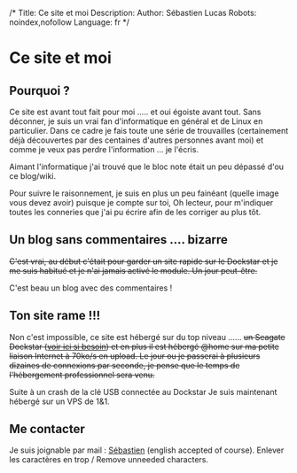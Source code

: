 /*
Title: Ce site et moi
Description: 
Author: Sébastien Lucas
Robots: noindex,nofollow
Language: fr
*/
# Ce site et moi

## Pourquoi ?
Ce site est avant tout fait pour moi ..... et oui égoiste avant tout. Sans déconner, je suis un vrai fan d'informatique en général et de Linux en particulier. Dans ce cadre je fais toute une série de trouvailles (certainement déjà découvertes par des centaines d'autres personnes avant moi) et comme je veux pas perdre l'information ... je l'écris.

Aimant l'informatique j'ai trouvé que le bloc note était un peu dépassé d'ou ce blog/wiki.

Pour suivre le raisonnement, je suis en plus un peu fainéant (quelle image vous devez avoir) puisque je compte sur toi, Oh lecteur, pour m'indiquer toutes les conneries que j'ai pu écrire afin de les corriger au plus tôt.

## Un blog sans commentaires .... bizarre

~~C'est vrai, au début c'était pour garder un site rapide sur le Dockstar et je me suis habitué et je n'ai jamais activé le module. Un jour peut-être.~~

C'est beau un blog avec des commentaires !

## Ton site rame !!!

Non c'est impossible, ce site est hébergé sur du top niveau ...... ~~un Seagate Dockstar ([voir ici si besoin](/blog/dockstar-install-squeeze)) et en plus il est hébergé @home sur ma petite liaison Internet à 70ko/s en upload. Le jour ou je passerai à plusieurs dizaines de connexions par seconde, je pense que le temps de l'hébergement professionnel sera venu.~~

Suite à un crash de la clé USB connectée au Dockstar Je suis maintenant hébergé sur un VPS de 1&1.

## Me contacter

Je suis joignable par mail : [Sébastien](mailto:sebastien__@__slucas__.__fr) (english accepted of course). Enlever les caractères en trop / Remove unneeded characters.
